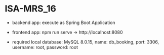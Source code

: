 # ISA-MRS_16

- backend app: execute as Spring Boot Application
- frontend app: npm run serve -> http://localhost:8080

- required local database: 
  MySQL 8.0.15,
  name: db_booking,
  port: 3306,
  username: root,
  password: root
